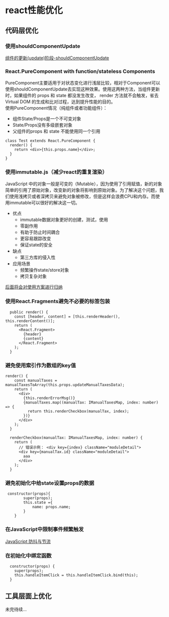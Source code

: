 # react性能优化
## 代码层优化
### 使用shouldComponentUpdate
[组件的更新(update)阶段-shouldComponentUpdate ](https://github.com/wwlh200/front-end-sharing-every-day/blob/master/react/react%20%E7%94%9F%E5%91%BD%E5%91%A8%E6%9C%9F.md#%E4%B8%89%E7%BB%84%E4%BB%B6%E7%9A%84%E6%9B%B4%E6%96%B0update%E9%98%B6%E6%AE%B5)

### React.PureComponent with function/stateless Components
PureComponent主要适用于对状态变化进行浅层比较，相对于Component可以使用shouldComponentUpdate去实现这种效果。使用这两种方法，当组件更新时，如果组件的 props 和 state 都没发生改变， render 方法就不会触发，省去 Virtual DOM 的生成和比对过程，达到提升性能的目的。  
使用PureComponent情况（纯组件或者功能组件）：
- 组件State/Props是一个不可变对象
- State/Props没有多级嵌套对象
- 父组件的props 和 state 不能使用同一个引用
```
class Test extends React.PureComponent {
  render() {
    return <div>{this.props.name}</div>;
  }
}
```
### 使用immutable.js（减少react的重复渲染）
JavaScript 中的对象一般是可变的（Mutable），因为使用了引用赋值，新的对象简单的引用了原始对象，改变新的对象将影响到原始对象。为了解决这个问题，我们使用浅拷贝或者深拷贝来避免对象被修改，但是这样会浪费CPU和内存。而使用immutable可以很好的解决这一切。
- 优点
    - immutable数据对象更好的创建，测试，使用
    - 零副作用
    - 有助于防止时间耦合
    - 更容易跟踪改变
    - 保证state的安全
- 缺点
    - 第三方库的侵入性 
- 应用场景
    - 频繁操作state/store对象
    - 拷贝复杂对象  

[后面将会对使用方案进行归纳](https://github.com/immutable-js/immutable-js)
### 使用React.Fragments避免不必要的标签包装
```
  public render() {
    const [header, content] = [this.renderHeader(), this.renderContent()];
    return (
      <React.Fragment>
        {header}
        {content}
      </React.Fragment>
    );
  }
```
### 避免使用索引作为数组的key值
```
render() {
    const manualTaxes = manualTaxesToArray(this.props.updateManualTaxesData);
    return (
      <div>
        {this.renderErrorMsg()}
        {manualTaxes.map((manualTax: IManualTaxesMap, index: number) => {
          return this.renderCheckbox(manualTax, index);
        })}
      </div>
    );
  }

  renderCheckbox(manualTax: IManualTaxesMap, index: number) {
    return (
      // 错误示例： <div key={index} className="moduleDetail">
      <div key={manualTax.id} className="moduleDetail">
        aaa
      </div>
    );
  }
```
### 避免初始化中给state设置props的数据
```
 constructor(props){
        super(props);
        this.state ={
            name: props.name;
        }
    }
```
### 在JavaScript中限制事件频繁触发
[JavaScript 防抖与节流](https://github.com/wwlh200/front-end-sharing-every-day/blob/master/perfermance/JavaScript%20%E9%98%B2%E6%8A%96%E4%B8%8E%E8%8A%82%E6%B5%81.md#%E6%A6%82%E8%BF%B0)
### 在初始化中绑定函数
```
  constructor(props) {
    super(props);
    this.handleItemClick = this.handleItemClick.bind(this);
  }
```
## 工具层面上优化
未完待续...